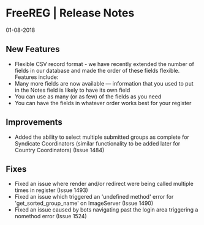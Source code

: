 __FreeREG | Release Notes__
=======================
01-08-2018

__New Features__
----------------

* Flexible CSV record format - we have recently extended the number of fields in our database and made the order of these fields flexible.  Features include:
 * Many more fields are now available — information that you used to put in the Notes field is likely to have its own field
 * You can use as many (or as few) of the fields as you need
 * You can have the fields in whatever order works best for your register
 
 
 __Improvements__
 ----------------

 * Added the ability to select multiple submitted groups as complete for Syndicate Coordinators (similar functionality to be added later for Country Coordinators) (Issue 1484)


__Fixes__
---------

* Fixed an issue where render and/or redirect were being called multiple times in register (Issue 1493)
* Fixed an issue which triggered an 'undefined method' error for 'get_sorted_group_name' on ImageServer (Issue 1490)
* Fixed an issue caused by bots navigating past the login area triggering a nomethod error (Issue 1524)






